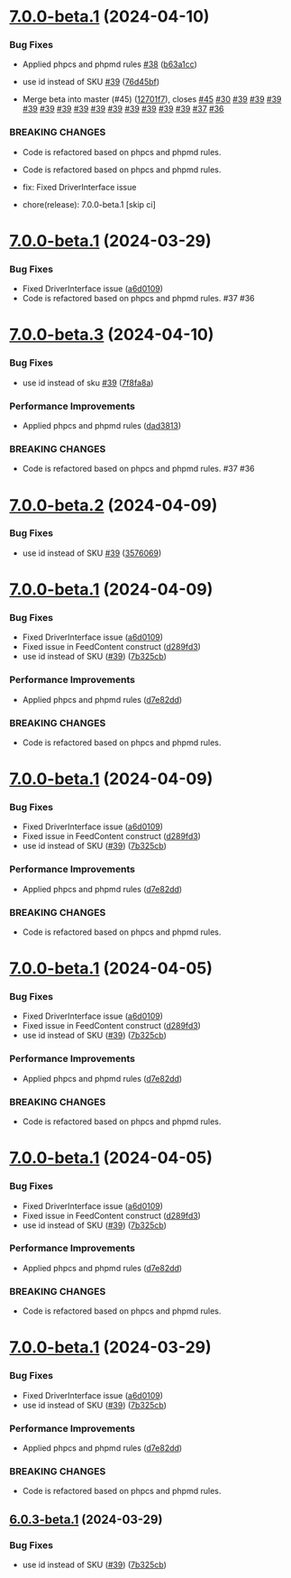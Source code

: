 # [7.0.0-beta.1](https://github.com/EmicoEcommerce/Magento2TweakwiseExport/compare/v6.0.2...v7.0.0-beta.1) (2024-04-10)


### Bug Fixes

* Applied phpcs and phpmd rules [#38](https://github.com/EmicoEcommerce/Magento2TweakwiseExport/issues/38) ([b63a1cc](https://github.com/EmicoEcommerce/Magento2TweakwiseExport/commit/b63a1cca320ffc2b515751f0b224c79ba8ea0e1e))
* use id instead of SKU [#39](https://github.com/EmicoEcommerce/Magento2TweakwiseExport/issues/39) ([76d45bf](https://github.com/EmicoEcommerce/Magento2TweakwiseExport/commit/76d45bf529aa91dc0284d6472af4bd7a524be06c))


* Merge beta into master (#45) ([12701f7](https://github.com/EmicoEcommerce/Magento2TweakwiseExport/commit/12701f78e66cedf7f932ebae56fd973005e8a6c4)), closes [#45](https://github.com/EmicoEcommerce/Magento2TweakwiseExport/issues/45) [#30](https://github.com/EmicoEcommerce/Magento2TweakwiseExport/issues/30) [#39](https://github.com/EmicoEcommerce/Magento2TweakwiseExport/issues/39) [#39](https://github.com/EmicoEcommerce/Magento2TweakwiseExport/issues/39) [#39](https://github.com/EmicoEcommerce/Magento2TweakwiseExport/issues/39) [#39](https://github.com/EmicoEcommerce/Magento2TweakwiseExport/issues/39) [#39](https://github.com/EmicoEcommerce/Magento2TweakwiseExport/issues/39) [#39](https://github.com/EmicoEcommerce/Magento2TweakwiseExport/issues/39) [#39](https://github.com/EmicoEcommerce/Magento2TweakwiseExport/issues/39) [#39](https://github.com/EmicoEcommerce/Magento2TweakwiseExport/issues/39) [#39](https://github.com/EmicoEcommerce/Magento2TweakwiseExport/issues/39) [#39](https://github.com/EmicoEcommerce/Magento2TweakwiseExport/issues/39) [#39](https://github.com/EmicoEcommerce/Magento2TweakwiseExport/issues/39) [#39](https://github.com/EmicoEcommerce/Magento2TweakwiseExport/issues/39) [#39](https://github.com/EmicoEcommerce/Magento2TweakwiseExport/issues/39) [#37](https://github.com/EmicoEcommerce/Magento2TweakwiseExport/issues/37) [#36](https://github.com/EmicoEcommerce/Magento2TweakwiseExport/issues/36)


### BREAKING CHANGES

* Code is refactored based on phpcs and phpmd rules.
* Code is refactored based on phpcs and phpmd rules.

* fix: Fixed DriverInterface issue

* chore(release): 7.0.0-beta.1 [skip ci]

# [7.0.0-beta.1](https://github.com/EmicoEcommerce/Magento2TweakwiseExport/compare/v6.0.2...v7.0.0-beta.1) (2024-03-29)

### Bug Fixes

* Fixed DriverInterface issue ([a6d0109](https://github.com/EmicoEcommerce/Magento2TweakwiseExport/commit/a6d01098c246b2a3b3475ed0d3060d4de75f2817))
* Code is refactored based on phpcs and phpmd rules. #37 #36

# [7.0.0-beta.3](https://github.com/EmicoEcommerce/Magento2TweakwiseExport/compare/v7.0.0-beta.2...v7.0.0-beta.3) (2024-04-10)


### Bug Fixes

* use id instead of sku [#39](https://github.com/EmicoEcommerce/Magento2TweakwiseExport/issues/39) ([7f8fa8a](https://github.com/EmicoEcommerce/Magento2TweakwiseExport/commit/7f8fa8ab19cb024d280210d168713a61be0da2e9))


### Performance Improvements

* Applied phpcs and phpmd rules ([dad3813](https://github.com/EmicoEcommerce/Magento2TweakwiseExport/commit/dad3813f743f615d5459c5eb78be3f5109044efa))


### BREAKING CHANGES

* Code is refactored based on phpcs and phpmd rules. #37 #36

# [7.0.0-beta.2](https://github.com/EmicoEcommerce/Magento2TweakwiseExport/compare/v7.0.0-beta.1...v7.0.0-beta.2) (2024-04-09)


### Bug Fixes

* use id instead of SKU [#39](https://github.com/EmicoEcommerce/Magento2TweakwiseExport/issues/39) ([3576069](https://github.com/EmicoEcommerce/Magento2TweakwiseExport/commit/35760698039cbef9efa9ce5570fa084135089c48))

# [7.0.0-beta.1](https://github.com/EmicoEcommerce/Magento2TweakwiseExport/compare/v6.0.2...v7.0.0-beta.1) (2024-04-09)


### Bug Fixes

* Fixed DriverInterface issue ([a6d0109](https://github.com/EmicoEcommerce/Magento2TweakwiseExport/commit/a6d01098c246b2a3b3475ed0d3060d4de75f2817))
* Fixed issue in FeedContent construct ([d289fd3](https://github.com/EmicoEcommerce/Magento2TweakwiseExport/commit/d289fd3f1afca23dba3421461c9ae3d71c22be21))
* use id instead of SKU ([#39](https://github.com/EmicoEcommerce/Magento2TweakwiseExport/issues/39)) ([7b325cb](https://github.com/EmicoEcommerce/Magento2TweakwiseExport/commit/7b325cba4e7b4f2c6de1227b64dac09e73a6cb6c))

### Performance Improvements

* Applied phpcs and phpmd rules ([d7e82dd](https://github.com/EmicoEcommerce/Magento2TweakwiseExport/commit/d7e82ddc47affc9506fed9f4013036693e96d605))


### BREAKING CHANGES

* Code is refactored based on phpcs and phpmd rules.

# [7.0.0-beta.1](https://github.com/EmicoEcommerce/Magento2TweakwiseExport/compare/v6.0.2...v7.0.0-beta.1) (2024-04-09)


### Bug Fixes

* Fixed DriverInterface issue ([a6d0109](https://github.com/EmicoEcommerce/Magento2TweakwiseExport/commit/a6d01098c246b2a3b3475ed0d3060d4de75f2817))
* Fixed issue in FeedContent construct ([d289fd3](https://github.com/EmicoEcommerce/Magento2TweakwiseExport/commit/d289fd3f1afca23dba3421461c9ae3d71c22be21))
* use id instead of SKU ([#39](https://github.com/EmicoEcommerce/Magento2TweakwiseExport/issues/39)) ([7b325cb](https://github.com/EmicoEcommerce/Magento2TweakwiseExport/commit/7b325cba4e7b4f2c6de1227b64dac09e73a6cb6c))


### Performance Improvements

* Applied phpcs and phpmd rules ([d7e82dd](https://github.com/EmicoEcommerce/Magento2TweakwiseExport/commit/d7e82ddc47affc9506fed9f4013036693e96d605))


### BREAKING CHANGES

* Code is refactored based on phpcs and phpmd rules.

# [7.0.0-beta.1](https://github.com/EmicoEcommerce/Magento2TweakwiseExport/compare/v6.0.2...v7.0.0-beta.1) (2024-04-05)


### Bug Fixes

* Fixed DriverInterface issue ([a6d0109](https://github.com/EmicoEcommerce/Magento2TweakwiseExport/commit/a6d01098c246b2a3b3475ed0d3060d4de75f2817))
* Fixed issue in FeedContent construct ([d289fd3](https://github.com/EmicoEcommerce/Magento2TweakwiseExport/commit/d289fd3f1afca23dba3421461c9ae3d71c22be21))
* use id instead of SKU ([#39](https://github.com/EmicoEcommerce/Magento2TweakwiseExport/issues/39)) ([7b325cb](https://github.com/EmicoEcommerce/Magento2TweakwiseExport/commit/7b325cba4e7b4f2c6de1227b64dac09e73a6cb6c))


### Performance Improvements

* Applied phpcs and phpmd rules ([d7e82dd](https://github.com/EmicoEcommerce/Magento2TweakwiseExport/commit/d7e82ddc47affc9506fed9f4013036693e96d605))


### BREAKING CHANGES

* Code is refactored based on phpcs and phpmd rules.

# [7.0.0-beta.1](https://github.com/EmicoEcommerce/Magento2TweakwiseExport/compare/v6.0.2...v7.0.0-beta.1) (2024-04-05)


### Bug Fixes

* Fixed DriverInterface issue ([a6d0109](https://github.com/EmicoEcommerce/Magento2TweakwiseExport/commit/a6d01098c246b2a3b3475ed0d3060d4de75f2817))
* Fixed issue in FeedContent construct ([d289fd3](https://github.com/EmicoEcommerce/Magento2TweakwiseExport/commit/d289fd3f1afca23dba3421461c9ae3d71c22be21))
* use id instead of SKU ([#39](https://github.com/EmicoEcommerce/Magento2TweakwiseExport/issues/39)) ([7b325cb](https://github.com/EmicoEcommerce/Magento2TweakwiseExport/commit/7b325cba4e7b4f2c6de1227b64dac09e73a6cb6c))


### Performance Improvements

* Applied phpcs and phpmd rules ([d7e82dd](https://github.com/EmicoEcommerce/Magento2TweakwiseExport/commit/d7e82ddc47affc9506fed9f4013036693e96d605))


### BREAKING CHANGES

* Code is refactored based on phpcs and phpmd rules.

# [7.0.0-beta.1](https://github.com/EmicoEcommerce/Magento2TweakwiseExport/compare/v6.0.2...v7.0.0-beta.1) (2024-03-29)


### Bug Fixes

* Fixed DriverInterface issue ([a6d0109](https://github.com/EmicoEcommerce/Magento2TweakwiseExport/commit/a6d01098c246b2a3b3475ed0d3060d4de75f2817))
* use id instead of SKU ([#39](https://github.com/EmicoEcommerce/Magento2TweakwiseExport/issues/39)) ([7b325cb](https://github.com/EmicoEcommerce/Magento2TweakwiseExport/commit/7b325cba4e7b4f2c6de1227b64dac09e73a6cb6c))


### Performance Improvements

* Applied phpcs and phpmd rules ([d7e82dd](https://github.com/EmicoEcommerce/Magento2TweakwiseExport/commit/d7e82ddc47affc9506fed9f4013036693e96d605))


### BREAKING CHANGES

* Code is refactored based on phpcs and phpmd rules.

## [6.0.3-beta.1](https://github.com/EmicoEcommerce/Magento2TweakwiseExport/compare/v6.0.2...v6.0.3-beta.1) (2024-03-29)


### Bug Fixes

* use id instead of SKU ([#39](https://github.com/EmicoEcommerce/Magento2TweakwiseExport/issues/39)) ([7b325cb](https://github.com/EmicoEcommerce/Magento2TweakwiseExport/commit/7b325cba4e7b4f2c6de1227b64dac09e73a6cb6c))

